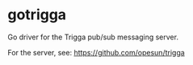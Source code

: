 gotrigga
========

Go driver for the Trigga pub/sub messaging server.

For the server, see:
https://github.com/opesun/trigga